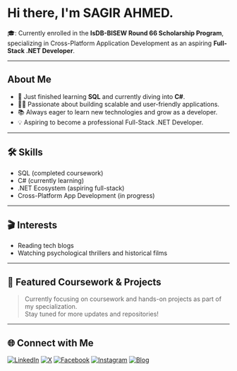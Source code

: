 # Hi there, I'm SAGIR AHMED.

🎓: Currently enrolled in the **IsDB-BISEW Round 66 Scholarship Program**, specializing in Cross-Platform Application Development as an aspiring **Full-Stack .NET Developer**.

---
## About Me

- 🌱 Just finished learning **SQL** and currently diving into **C#**.
- 👨‍💻 Passionate about building scalable and user-friendly applications.
- 📚 Always eager to learn new technologies and grow as a developer.
- 💡 Aspiring to become a professional Full-Stack .NET Developer.

---

## 🛠️ Skills

- SQL (completed coursework)
- C# (currently learning)
- .NET Ecosystem (aspiring full-stack)
- Cross-Platform App Development (in progress)

---

## 🎬 Interests
- Reading tech blogs
- Watching psychological thrillers and historical films

---

## 📂 Featured Coursework & Projects

> Currently focusing on coursework and hands-on projects as part of my specialization.  
> Stay tuned for more updates and repositories!

---

## 🌐 Connect with Me

[![LinkedIn](https://img.shields.io/badge/LinkedIn-real--sagirahmed-blue?logo=linkedin)](https://www.linkedin.com/in/real-sagirahmed)
[![X](https://img.shields.io/badge/X-real__sagirahmed-1da1f2?logo=x)](https://x.com/real_sagirahmed)
[![Facebook](https://img.shields.io/badge/Facebook-sa7irahmed-1877f2?logo=facebook)](https://facebook.com/sa7irahmed)
[![Instagram](https://img.shields.io/badge/Instagram-sa7irahmed-e4405f?logo=instagram)](https://instagram.com/sa7irahmed)
[![Blog](https://img.shields.io/badge/Blog-real--sagirahmed.blogspot.com-orange?logo=blogger)](https://real-sagirahmed.blogspot.com)